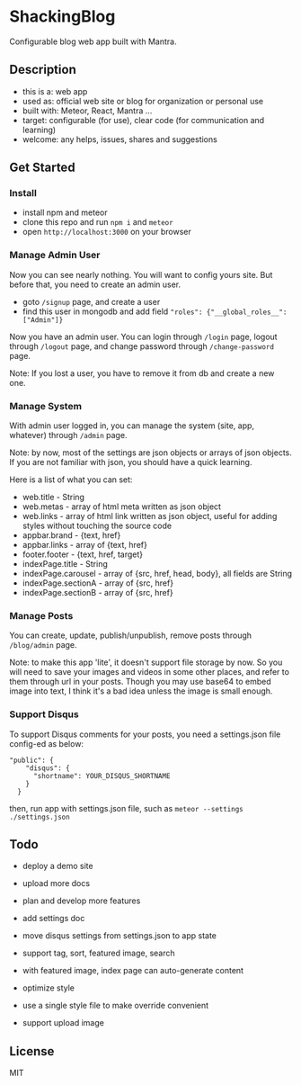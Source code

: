 # ShackingBlog
Configurable blog web app built with Mantra.

## Description
- this is a: web app
- used as: official web site or blog for organization or personal use
- built with: Meteor, React, Mantra ...
- target: configurable (for use), clear code (for communication and learning)
- welcome: any helps, issues, shares and suggestions

## Get Started

### Install
- install npm and meteor
- clone this repo and run `npm i` and `meteor`
- open `http://localhost:3000` on your browser

### Manage Admin User
Now you can see nearly nothing. You will want to config yours site. But before that, you need to create an admin user.

- goto `/signup` page, and create a user
- find this user in mongodb and add field `"roles": {"__global_roles__": ["Admin"]}`

Now you have an admin user. You can login through `/login` page, logout through `/logout` page, and change password
through `/change-password` page.

Note: If you lost a user, you have to remove it from db and create a new one.

### Manage System
With admin user logged in, you can manage the system (site, app, whatever) through `/admin` page.

Note: by now, most of the settings are json objects or arrays of json objects. If you are not familiar with json,
you should have a quick learning.

Here is a list of what you can set: 

- web.title - String
- web.metas - array of html meta written as json object
- web.links - array of html link written as json object, useful for adding styles without touching the source code
- appbar.brand - {text, href}
- appbar.links - array of {text, href}
- footer.footer - {text, href, target}
- indexPage.title - String
- indexPage.carousel - array of {src, href, head, body}, all fields are String
- indexPage.sectionA - array of {src, href}
- indexPage.sectionB - array of {src, href}

### Manage Posts
You can create, update, publish/unpublish, remove posts through `/blog/admin` page.

Note: to make this app 'lite', it doesn't support file storage by now. So you will need to save your images and videos
in some other places, and refer to them through url in your posts. Though you may use base64 to embed image into text,
I think it's a bad idea unless the image is small enough.

### Support Disqus
To support Disqus comments for your posts, you need a settings.json file config-ed as below:

```
"public": {
    "disqus": {
      "shortname": YOUR_DISQUS_SHORTNAME
    }
  }
```

then, run app with settings.json file, such as `meteor --settings ./settings.json`

## Todo
- deploy a demo site
- upload more docs
- plan and develop more features
- add settings doc

- move disqus settings from settings.json to app state
- support tag, sort, featured image, search
- with featured image, index page can auto-generate content
- optimize style
- use a single style file to make override convenient
- support upload image

## License
MIT
